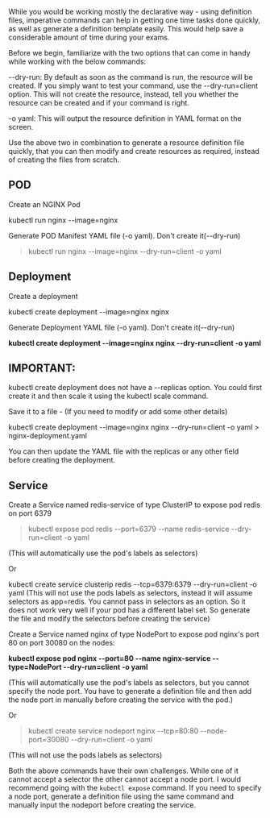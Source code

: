 While you would be working mostly the declarative way - using definition files, imperative commands can help in getting one time tasks done quickly, 
as well as generate a definition template easily. This would help save a considerable amount of time during your exams.

Before we begin, familiarize with the two options that can come in handy while working with the below commands:

--dry-run: By default as soon as the command is run, the resource will be created. If you simply want to 
test your command, use the --dry-run=client option. This will not create the resource, instead, tell you whether the resource 
can be created and if your command is right.

-o yaml: This will output the resource definition in YAML format on the screen.



Use the above two in combination to generate a resource definition file quickly, that you can then modify and create resources 
as required, instead of creating the files from scratch.



## POD 
Create an NGINX Pod

kubectl run nginx --image=nginx



Generate POD Manifest YAML file (-o yaml). Don't create it(--dry-run)

> kubectl run nginx --image=nginx  --dry-run=client -o yaml



## Deployment 
Create a deployment

kubectl create deployment --image=nginx nginx



Generate Deployment YAML file (-o yaml). Don't create it(--dry-run)

**kubectl create deployment --image=nginx nginx --dry-run=client -o yaml**



## IMPORTANT:

kubectl create deployment does not have a --replicas option. You could first create it and then scale it using the kubectl scale command.



Save it to a file - (If you need to modify or add some other details)

kubectl create deployment --image=nginx nginx --dry-run=client -o yaml > nginx-deployment.yaml

You can then update the YAML file with the replicas or any other field before creating the deployment.



## Service 
Create a Service named redis-service of type ClusterIP to expose pod redis on port 6379

> kubectl expose pod redis --port=6379 --name redis-service --dry-run=client -o yaml 

(This will automatically use the pod's labels as selectors)

Or

kubectl create service clusterip redis --tcp=6379:6379 --dry-run=client -o yaml  (This will not use the pods labels as selectors, instead it will assume selectors as app=redis. You cannot pass in selectors as an option. So it does not work very well if your pod has a different label set. So generate the file and modify the selectors before creating the service)



Create a Service named nginx of type NodePort to expose pod nginx's port 80 on port 30080 on the nodes:

**kubectl expose pod nginx --port=80 --name nginx-service --type=NodePort --dry-run=client -o yaml**

(This will automatically use the pod's labels as selectors, but you cannot specify the node port. You have to generate a definition file and then add the node port in manually before creating the service with the pod.)

Or

> kubectl create service nodeport nginx --tcp=80:80 --node-port=30080 --dry-run=client -o yaml

(This will not use the pods labels as selectors)

Both the above commands have their own challenges. While one of it cannot accept a selector the other cannot accept a node port. I would recommend going with the `kubectl expose` command. If you need to specify a node port, generate a definition file using the same command and manually input the nodeport before creating the service.
